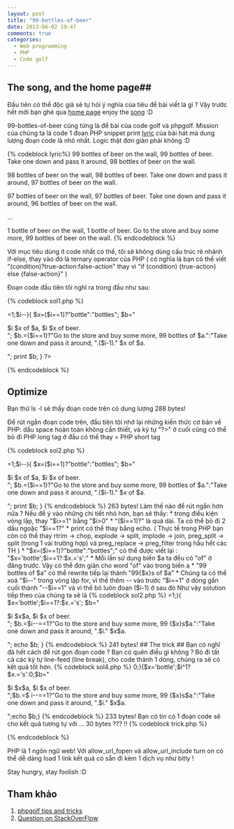 ```yaml
---
layout: post
title: "99-bottles-of-beer"
date: 2013-06-02 19:47
comments: true
categories: 
  - Web programming 
  - PHP 
  - Code golf 
---
```



## The song, and the home page##

Đầu tiên có thể độc giả sẽ tự hỏi ý nghĩa của tiêu đề bài viết là gì ? Vậy trước hết mời bạn ghé qua [home page][] enjoy the [song][] :D

99-bottles-of-beer cũng từng là đề bài của code golf và phpgolf. Mission của chúng ta là code 1 đoạn PHP snippet print [lyric][] của bài hát mà dung lượng đoạn code là nhỏ nhất.
Logic thật đơn giản phải không :D

{% codeblock lyric%}
99 bottles of beer on the wall, 99 bottles of beer.
Take one down and pass it around, 98 bottles of beer on the wall.

98 bottles of beer on the wall, 98 bottles of beer.
Take one down and pass it around, 97 bottles of beer on the wall.

97 bottles of beer on the wall, 97 bottles of beer.
Take one down and pass it around, 96 bottles of beer on the wall.

...

1 bottle of beer on the wall, 1 bottle of beer.
Go to the store and buy some more, 99 bottles of beer on the wall.
{% endcodeblock %}

Với mục tiêu dùng ít code nhất có thể, tôi sẽ không dùng cấu trúc rẽ nhánh if-else, thay vào đó là ternary operator của PHP 
( có nghĩa là bạn có thể viết "(condition)?true-action:false-action" thay vì "if (condition) {true-action} else {false-action}"  ) 

Đoạn code đầu tiên tôi nghĩ ra trong đầu như sau:

{% codeblock sol1.php %}
<?php
  $a="beer on the wall";
  for($i=99;$i>=1;$i--){
    $x=($i==1)?"bottle":"bottles";
    $b="<p>$i $x of $a, $i $x of beer.<br>";
    $b.=($i==1)?"Go to the store and buy some more, 99 bottles of $a.":"Take one down and pass it around, ".($i-1)." $x of $a.</p>";
  print $b;
}
?>
{% endcodeblock %}

## Optimize ##

Bạn thử ls -l sẽ thấy đoạn code trên có dung lượng 288 bytes! 

Để rút ngắn đoạn code trên, đầu tiên tôi nhớ lại những kiến thức cơ bản về PHP: dấu space hoàn toàn không cần thiết, và ký tự "?>" ở cuối cũng có thể bỏ đi
PHP long tag ở đầu có thể thay = PHP short tag 


{% codeblock sol2.php %}
<?
$a="beer on the wall";
for($i=99;$i>=1;$i--){
$x=($i==1)?"bottle":"bottles";
$b="<p>$i $x of $a, $i $x of beer.<br>";
$b.=($i==1)?"Go to the store and buy some more, 99 bottles of $a.":"Take one down and pass it around, ".($i-1)." $x of $a.</p>";
print $b;
}
{% endcodeblock %}


263 bytes! 

Làm thế nào để rút ngắn hơn nữa ? Nếu để ý vào những chi tiết nhỏ hơn, bạn sẽ thấy:

* trong điều kiện vòng lặp, thay "$i>=1" bằng "$i>0"
* "($i==1)?" là quá dài. Ta có thể bỏ đi 2 dấu ngoặc "$i==1?"
* print có thể thay bằng echo. ( Thực tế trong PHP bạn còn có thể thay rtrim -> chop, explode -> split, implode -> join, preg_split -> split (trong 1 vài trường hợp) và preg_replace -> preg_filter trong hầu hết các TH  )
*  "$x=($i==1)?"bottle":"bottles";" có thể được viết lại : "$x='bottle';$i==1?:$x.='s';"
* Mỗi lần sử dụng biến $a ta đều có "of" ở đăng trước. Vậy có thể đơn giản cho word "of" vào trong biến a
* "99 bottles of $a" có thể rewrite tiếp lại thành "99{$x}s of $a"
* Chúng ta có thể xoá "$i--" trong vòng lặp for, vì thế thêm -- vào trước "$i==1" ở dòng gần cuối thành "--$i==1" và vì thế bỏ luôn đoạn ($i-1) ở sau đó 



Như vậy solution tiếp theo của chúng ta sẽ là 
{% codeblock sol2.php %}
<?
$a=" of beer on the wall";
for($i=99;$i>=1;){
$x='bottle';$i==1?:$x.='s';
$b="<p>$i $x$a, $i $x of beer.<br>";
$b.=$i--==1?"Go to the store and buy some more, 99 {$x}s$a.":"Take one down and pass it around, ".$i." $x$a.</p>";
echo $b;
}
{% endcodeblock %}

241 bytes! 

## The trick ##

Bạn có nghĩ đã hết cách để rút gọn đoạn code ?

Bạn có quên điều gì không ? Bỏ đi tất cả các ký tự line-feed (line break), cho code thành 1 dòng, chúng ra sẽ có kết quả tốt hơn.

{% codeblock sol4.php %}
<?$a=" of beer on the wall";for($i=99;$i>0;){$x='bottle';$i^1?$x.='s':0;$b="<p>$i $x$a, $i $x of beer.<br>";$b.=$
i--==1?"Go to the store and buy some more, 99 {$x}s$a.":"Take one down and pass it around, ".$i." $x$a.</p>";echo
 $b;}
{% endcodeblock %}


233 bytes! 

Bạn có tin có 1 đoạn code sẽ cho kết quả tương tự với ... 30 bytes ???

!!

{% codeblock trick.php %}
<?include('http://bit.ly/xxxx'); ?>
{% endcodeblock %}

PHP là 1 ngôn ngữ web! Với allow_url_fopen và allow_url_include turn on có thể dễ dàng load 1 link kết quả có sẵn đi kèm 1 dịch vụ như bitly ! 

Stay hungry, stay foolish :D 
 

## Tham khảo ## 

1. [phpgolf tips and tricks][]
2. [Question on StackOverFlow][]


[lyric]: http://99-bottles-of-beer.net/lyrics.html
[home page]: http://99-bottles-of-beer.net
[song]: http://www.youtube.com/watch?v=qVjCag8XoHQ
[phpgolf tips and tricks]: http://www.phpgolf.org/tips
[Question on StackOverFlow]: http://stackoverflow.com/questions/3801097/solve-this-php-puzzle-in-as-few-bytes-as-possible
